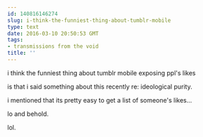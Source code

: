 ```yaml
---
id: 140816146274
slug: i-think-the-funniest-thing-about-tumblr-mobile
type: text
date: 2016-03-10 20:50:53 GMT
tags:
- transmissions from the void
title: ''
---
```


i think the funniest thing about tumblr mobile exposing ppl's likes

is that i said something about this recently re: ideological purity.

i mentioned that its pretty easy to get a list of someone's likes...

lo and behold.

lol.